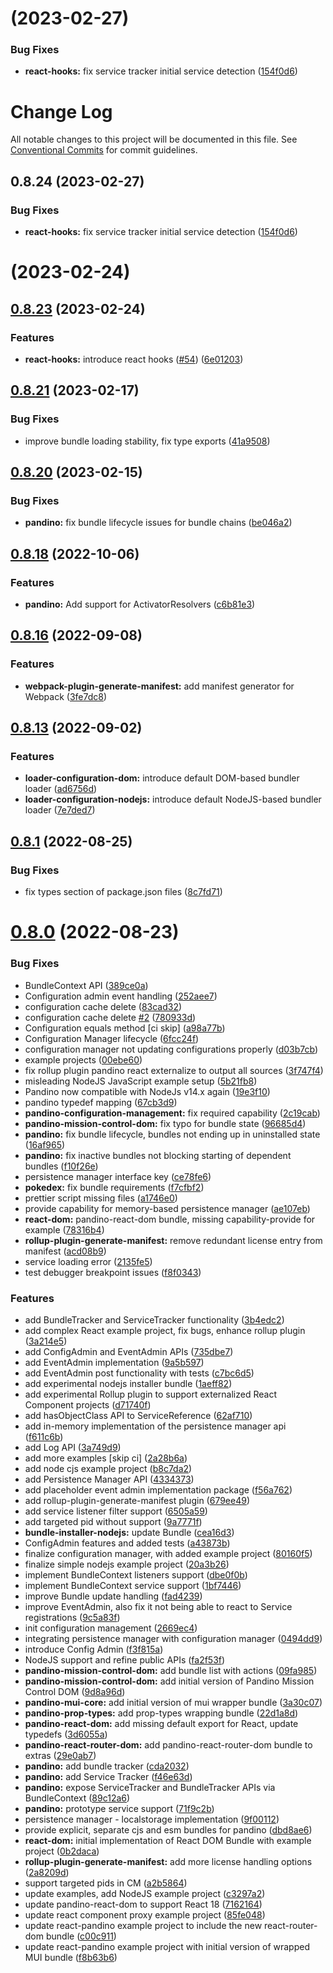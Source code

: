 #  (2023-02-27)


### Bug Fixes

* **react-hooks:** fix service tracker initial service detection ([154f0d6](https://github.com/BlackBeltTechnology/pandino/commit/154f0d6584f6fd3c25a66ec8b4389f034b431f9e))



# Change Log

All notable changes to this project will be documented in this file.
See [Conventional Commits](https://conventionalcommits.org) for commit guidelines.

## 0.8.24 (2023-02-27)

### Bug Fixes

* **react-hooks:** fix service tracker initial service detection ([154f0d6](https://github.com/BlackBeltTechnology/pandino/commit/154f0d6584f6fd3c25a66ec8b4389f034b431f9e))

# [](https://github.com/BlackBeltTechnology/pandino/compare/v0.8.23...v) (2023-02-24)

## [0.8.23](https://github.com/BlackBeltTechnology/pandino/compare/v0.8.22...v0.8.23) (2023-02-24)

### Features

* **react-hooks:** introduce react hooks ([#54](https://github.com/BlackBeltTechnology/pandino/issues/54)) ([6e01203](https://github.com/BlackBeltTechnology/pandino/commit/6e012037ff1083fbffd32d983c5ead6208d9ecc1))

## [0.8.21](https://github.com/BlackBeltTechnology/pandino/compare/v0.8.20...v0.8.21) (2023-02-17)

### Bug Fixes

* improve bundle loading stability, fix type exports ([41a9508](https://github.com/BlackBeltTechnology/pandino/commit/41a9508d31920297acb84c4229a4d89ed99eaf3b))

## [0.8.20](https://github.com/BlackBeltTechnology/pandino/compare/v0.8.19...v0.8.20) (2023-02-15)

### Bug Fixes

* **pandino:** fix bundle lifecycle issues for bundle chains ([be046a2](https://github.com/BlackBeltTechnology/pandino/commit/be046a278b71722350046537c6775d64addaef7d))

## [0.8.18](https://github.com/BlackBeltTechnology/pandino/compare/v0.8.17...v0.8.18) (2022-10-06)

### Features

* **pandino:** Add support for ActivatorResolvers ([c6b81e3](https://github.com/BlackBeltTechnology/pandino/commit/c6b81e3e996debe823791dc5843989a2b29cc298))

## [0.8.16](https://github.com/BlackBeltTechnology/pandino/compare/v0.8.15...v0.8.16) (2022-09-08)

### Features

* **webpack-plugin-generate-manifest:** add manifest generator for Webpack ([3fe7dc8](https://github.com/BlackBeltTechnology/pandino/commit/3fe7dc894a3e07aff27f5a3279c22d21a4c84afb))

## [0.8.13](https://github.com/BlackBeltTechnology/pandino/compare/v0.8.12...v0.8.13) (2022-09-02)

### Features

* **loader-configuration-dom:** introduce default DOM-based bundler loader ([ad6756d](https://github.com/BlackBeltTechnology/pandino/commit/ad6756d206b42cbc947ca56cdacd9ac60520afb9))
* **loader-configuration-nodejs:** introduce default NodeJS-based bundler loader ([7e7ded7](https://github.com/BlackBeltTechnology/pandino/commit/7e7ded759207839e50419e417748e619c7c4b5bf))

## [0.8.1](https://github.com/BlackBeltTechnology/pandino/compare/v0.8.0...v0.8.1) (2022-08-25)

### Bug Fixes

* fix types section of package.json files ([8c7fd71](https://github.com/BlackBeltTechnology/pandino/commit/8c7fd71c7245789bcb0702e2085be186d1313fe7))

# [0.8.0](https://github.com/BlackBeltTechnology/pandino/compare/389ce0a47202453768f36d48dba9b0a5137f4f7b...v0.8.0) (2022-08-23)

### Bug Fixes

* BundleContext API ([389ce0a](https://github.com/BlackBeltTechnology/pandino/commit/389ce0a47202453768f36d48dba9b0a5137f4f7b))
* Configuration admin event handling ([252aee7](https://github.com/BlackBeltTechnology/pandino/commit/252aee7a88442a3851737c2127a3ffb711598f42))
* configuration cache delete ([83cad32](https://github.com/BlackBeltTechnology/pandino/commit/83cad321e227828d0a60c37556ed112001c97aa5))
* configuration cache delete [#2](https://github.com/BlackBeltTechnology/pandino/issues/2) ([780933d](https://github.com/BlackBeltTechnology/pandino/commit/780933de5b9ce9c2ce000def4d8b0f4a33008052))
* Configuration equals method [ci skip] ([a98a77b](https://github.com/BlackBeltTechnology/pandino/commit/a98a77bd8dba83700647d7f0ceb3175f266cbf7c))
* Configuration Manager lifecycle ([6fcc24f](https://github.com/BlackBeltTechnology/pandino/commit/6fcc24f351a283cf16b1ac32620f9a52aaf344ff))
* configuration manager not updating configurations properly ([d03b7cb](https://github.com/BlackBeltTechnology/pandino/commit/d03b7cb0c4c931004c609cbb0d591ea3391b6ddf))
* example projects ([00ebe60](https://github.com/BlackBeltTechnology/pandino/commit/00ebe6056deded3b1b3b65c834c2f077d6d947a4))
* fix rollup plugin pandino react externalize to output all sources ([3f747f4](https://github.com/BlackBeltTechnology/pandino/commit/3f747f4489128c1c5ebd36be317a8fbcb0b8d057))
* misleading NodeJS JavaScript example setup ([5b21fb8](https://github.com/BlackBeltTechnology/pandino/commit/5b21fb815a0da035ecd2a8b0767a953f43ed4c1c))
* Pandino now compatible with NodeJs v14.x again ([19e3f10](https://github.com/BlackBeltTechnology/pandino/commit/19e3f109686844eff21a94e43a1017d8755b7aa1))
* pandino typedef mapping ([67cb3d9](https://github.com/BlackBeltTechnology/pandino/commit/67cb3d945e600a76db3ba80a31b1f14475c80455))
* **pandino-configuration-management:** fix required capability ([2c19cab](https://github.com/BlackBeltTechnology/pandino/commit/2c19caba94a18aa12573a4fee5f46a11fb53b9e5))
* **pandino-mission-control-dom:** fix typo for bundle state ([96685d4](https://github.com/BlackBeltTechnology/pandino/commit/96685d4f4cc36ff080421d3f01732e770d106d3f))
* **pandino:** fix bundle lifecycle, bundles not ending up in uninstalled state ([16af965](https://github.com/BlackBeltTechnology/pandino/commit/16af965bb9ee1ddbc502c2d9ee84dc03710b43c6))
* **pandino:** fix inactive bundles not blocking starting of dependent bundles ([f10f26e](https://github.com/BlackBeltTechnology/pandino/commit/f10f26efea4d766d61a145259de959abe6b413be))
* persistence manager interface key ([ce78fe6](https://github.com/BlackBeltTechnology/pandino/commit/ce78fe6733690d8e78cbed467bcba43a265bf5ac))
* **pokedex:** fix bundle requirements ([f7cfbf2](https://github.com/BlackBeltTechnology/pandino/commit/f7cfbf2d2d7ea5bc8beb252c91fdcc5949616317))
* prettier script missing files ([a1746e0](https://github.com/BlackBeltTechnology/pandino/commit/a1746e0c6211e455c32a49823a77fbd55fbb520a))
* provide capability for memory-based persistence manager ([ae107eb](https://github.com/BlackBeltTechnology/pandino/commit/ae107eb6d2367b175e1b8ce96541f3408ca0500a))
* **react-dom:** pandino-react-dom bundle, missing capability-provide for example ([78316b4](https://github.com/BlackBeltTechnology/pandino/commit/78316b4ec15ec22bed8c389ce5145d7aa47a3f5e))
* **rollup-plugin-generate-manifest:** remove redundant license entry from manifest ([acd08b9](https://github.com/BlackBeltTechnology/pandino/commit/acd08b9b127772f5f9dd88dfb461d1d809f5fb4c))
* service loading error ([2135fe5](https://github.com/BlackBeltTechnology/pandino/commit/2135fe51760cf93d5cbab219b18787a8c9288df5))
* test debugger breakpoint issues ([f8f0343](https://github.com/BlackBeltTechnology/pandino/commit/f8f03437616fefee371a757ecdaf8d12d62c2b86))

### Features

* add BundleTracker and ServiceTracker functionality ([3b4edc2](https://github.com/BlackBeltTechnology/pandino/commit/3b4edc2bbdfe190baca723b2d013cf41da3f7e0b))
* add complex React example project, fix bugs, enhance rollup plugin ([3a214e5](https://github.com/BlackBeltTechnology/pandino/commit/3a214e539cb444708fd6db3e872fba8d162f4b81))
* add ConfigAdmin and EventAdmin APIs ([735dbe7](https://github.com/BlackBeltTechnology/pandino/commit/735dbe75ea2475cf325b793333f9d1c6008671fd))
* add EventAdmin implementation ([9a5b597](https://github.com/BlackBeltTechnology/pandino/commit/9a5b5976bdd74f47eab6cf345bbca8713508bbd7))
* add EventAdmin post functionality with tests ([c7bc6d5](https://github.com/BlackBeltTechnology/pandino/commit/c7bc6d58159e177bc781194d342e57795d1b909c))
* add experimental nodejs installer bundle ([1aeff82](https://github.com/BlackBeltTechnology/pandino/commit/1aeff82476154677782e13b732cb5983b9030a53))
* add experimental Rollup plugin to support externalized React Component projects ([d71740f](https://github.com/BlackBeltTechnology/pandino/commit/d71740fd235e357b9f0b3e64ac3732c26c690c5f))
* add hasObjectClass API to ServiceReference ([62af710](https://github.com/BlackBeltTechnology/pandino/commit/62af7106f771d2dcc77a6f16e23dea920e095390))
* add in-memory implementation of the persistence manager api ([f611c6b](https://github.com/BlackBeltTechnology/pandino/commit/f611c6bd0ad33b1533aa36af8cdac4e5f255664e))
* add Log API ([3a749d9](https://github.com/BlackBeltTechnology/pandino/commit/3a749d95842469c9ab23ed8105951708451c5fd1))
* add more examples [skip ci] ([2a28b6a](https://github.com/BlackBeltTechnology/pandino/commit/2a28b6a2aa37e7d41800aa40bc4be62dd56c6fea))
* add node cjs example project ([b8c7da2](https://github.com/BlackBeltTechnology/pandino/commit/b8c7da27865983efaf8c0284829f42ec522eaf0c))
* add Persistence Manager API ([4334373](https://github.com/BlackBeltTechnology/pandino/commit/43343739fc45aac45602703ab8e2ae9c699641cf))
* add placeholder event admin implementation package ([f56a762](https://github.com/BlackBeltTechnology/pandino/commit/f56a762259f4348a51084b6de0b438406c46c6cc))
* add rollup-plugin-generate-manifest plugin ([679ee49](https://github.com/BlackBeltTechnology/pandino/commit/679ee498378faf1d7921c6de420dd7e760f768e0))
* add service listener filter support ([6505a59](https://github.com/BlackBeltTechnology/pandino/commit/6505a59618922c6b8801334a1a1e1cc50c0be285))
* add targeted pid without support ([9a7771f](https://github.com/BlackBeltTechnology/pandino/commit/9a7771fe0ca1977a6eec283fb1242a3290d52dba))
* **bundle-installer-nodejs:** update Bundle ([cea16d3](https://github.com/BlackBeltTechnology/pandino/commit/cea16d315978425eed46af5c13d2e2e21c4e1292))
* ConfigAdmin features and added tests ([a43873b](https://github.com/BlackBeltTechnology/pandino/commit/a43873b6f6fac35d67c6af31bcf201f5a86dcddd))
* finalize configuration manager, with added example project ([80160f5](https://github.com/BlackBeltTechnology/pandino/commit/80160f583c85a28b0d494451dd63f28df057b211))
* finalize simple nodejs example project ([20a3b26](https://github.com/BlackBeltTechnology/pandino/commit/20a3b26b1e05f6105c2f853a9f2e3b9db6004369))
* implement BundleContext listeners support ([dbe0f0b](https://github.com/BlackBeltTechnology/pandino/commit/dbe0f0b328c2a0b9ad048ccfd941d67c548faf7a))
* implement BundleContext service support ([1bf7446](https://github.com/BlackBeltTechnology/pandino/commit/1bf7446069fe9dcf6a6a3bf47af07359fa456dc0))
* improve Bundle update handling ([fad4239](https://github.com/BlackBeltTechnology/pandino/commit/fad4239d2e1066e2c582beefb99984082e7f0925))
* improve EventAdmin, also fix it not being able to react to Service registrations ([9c5a83f](https://github.com/BlackBeltTechnology/pandino/commit/9c5a83fa345b15a267f5271e68e15f06a1db9184))
* init configuration management ([2669ec4](https://github.com/BlackBeltTechnology/pandino/commit/2669ec4bc9a0c609bfe3d2ef29ec0f309d7ed67e))
* integrating persistence manager with configuration manager ([0494dd9](https://github.com/BlackBeltTechnology/pandino/commit/0494dd995468b200227c17a65e2c92bff99aa9c2))
* introduce Config Admin ([f3f815a](https://github.com/BlackBeltTechnology/pandino/commit/f3f815a853f9f23ec948cb7405f0e1f6aa5ecbd4))
* NodeJS support and refine public APIs ([fa2f53f](https://github.com/BlackBeltTechnology/pandino/commit/fa2f53f3ba0e6e94f03f5b6aa78c4d6586d587f9))
* **pandino-mission-control-dom:** add bundle list with actions ([09fa985](https://github.com/BlackBeltTechnology/pandino/commit/09fa985bf455cfc38f244e32f2b29bcb1bf278a5))
* **pandino-mission-control-dom:** add initial version of Pandino Mission Control DOM ([9d8a96d](https://github.com/BlackBeltTechnology/pandino/commit/9d8a96df56eeef73762982b0abb904dcdb0a5aeb))
* **pandino-mui-core:** add initial version of mui wrapper bundle ([3a30c07](https://github.com/BlackBeltTechnology/pandino/commit/3a30c0724156218d4636611e97b7a50a17af18a5))
* **pandino-prop-types:** add prop-types wrapping bundle ([22d1a8d](https://github.com/BlackBeltTechnology/pandino/commit/22d1a8d45109d3c699c27e2a1847fb94563eda06))
* **pandino-react-dom:** add missing default export for React, update typedefs ([3d6055a](https://github.com/BlackBeltTechnology/pandino/commit/3d6055aaa435e5b2188944740ecc6bfbdd787723))
* **pandino-react-router-dom:** add pandino-react-router-dom bundle to extras ([29e0ab7](https://github.com/BlackBeltTechnology/pandino/commit/29e0ab71408173ab29b57ec658b4c0d3f7fa5bf7))
* **pandino:** add bundle tracker ([cda2032](https://github.com/BlackBeltTechnology/pandino/commit/cda20328cdb7e99fe01a9def32bb6befdbab8455))
* **pandino:** add Service Tracker ([f46e63d](https://github.com/BlackBeltTechnology/pandino/commit/f46e63d05b109fc4e6651d7a7c8fc12b67f26408))
* **pandino:** expose ServiceTracker and BundleTracker APIs via BundleContext ([89c12a6](https://github.com/BlackBeltTechnology/pandino/commit/89c12a6a9b32de18c8f25d9b86e91611d06c7f18))
* **pandino:** prototype service support ([71f9c2b](https://github.com/BlackBeltTechnology/pandino/commit/71f9c2b2e4a4905506886d787fe869d335fb15d4))
* persistence manager - localstorage implementation ([9f00112](https://github.com/BlackBeltTechnology/pandino/commit/9f00112a04493626702e19161ecd97dc27d17edd))
* provide explicit, separate cjs and esm bundles for pandino ([dbd8ae6](https://github.com/BlackBeltTechnology/pandino/commit/dbd8ae619ebefffbcc0883d1f1bd08c9e80fc844))
* **react-dom:** initial implementation of React DOM Bundle with example project ([0b2daca](https://github.com/BlackBeltTechnology/pandino/commit/0b2daca08882feef9877e8fc1db16586bf535795))
* **rollup-plugin-generate-manifest:** add more license handling options ([2a8209d](https://github.com/BlackBeltTechnology/pandino/commit/2a8209d3a53f04ddd0bd0714489ff0bc2926a7ac))
* support targeted pids in CM ([a2b5864](https://github.com/BlackBeltTechnology/pandino/commit/a2b5864a8f1a28d433fd93eddbdb9228e3667d37))
* update examples, add NodeJS example project ([c3297a2](https://github.com/BlackBeltTechnology/pandino/commit/c3297a2b2da22a6f9a611b061043baccf1e0fe55))
* update pandino-react-dom to support React 18 ([7162164](https://github.com/BlackBeltTechnology/pandino/commit/7162164e385da2f59f97ce0b28f61be9e54d7530))
* update react component proxy example project ([85fe048](https://github.com/BlackBeltTechnology/pandino/commit/85fe048290f31c6145d2ce751404a621e74dbfec))
* update react-pandino example project to include the new react-router-dom bundle ([c00c911](https://github.com/BlackBeltTechnology/pandino/commit/c00c911a018fb8596cb5fcafa81a22dcce1f3cc7))
* update react-pandino example project with initial version of wrapped MUI bundle ([f8b63b6](https://github.com/BlackBeltTechnology/pandino/commit/f8b63b620e115a7ae5311a0062e3007c8b77441c))
